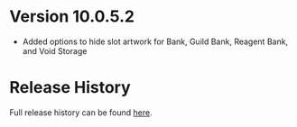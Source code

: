 # Version 10.0.5.2

* Added options to hide slot artwork for Bank, Guild Bank, Reagent Bank, and Void Storage

# Release History

Full release history can be found [here](https://github.com/kstange/MasqueBlizzInv/wiki/Release-Notes).

